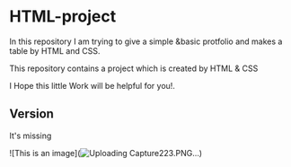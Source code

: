 # HTML-project

In this repository I am trying to give a simple &basic protfolio and makes a table by HTML and CSS.

This repository contains a project which is created by HTML & CSS

I Hope this little Work will be helpful for you!.

## Version
It's missing 

![This is an image](![Uploading Capture223.PNG…]())
